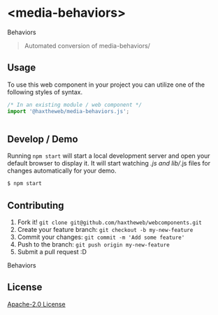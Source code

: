 # &lt;media-behaviors&gt;

Behaviors
> Automated conversion of media-behaviors/

## Usage
To use this web component in your project you can utilize one of the following styles of syntax.

```js
/* In an existing module / web component */
import '@haxtheweb/media-behaviors.js';



```

## Develop / Demo
Running `npm start` will start a local development server and open your default browser to display it. It will start watching *.js and lib/*.js files for changes automatically for your demo.
```bash
$ npm start
```


## Contributing

1. Fork it! `git clone git@github.com/haxtheweb/webcomponents.git`
2. Create your feature branch: `git checkout -b my-new-feature`
3. Commit your changes: `git commit -m 'Add some feature'`
4. Push to the branch: `git push origin my-new-feature`
5. Submit a pull request :D

Behaviors

## License
[Apache-2.0 License](http://opensource.org/licenses/Apache-2.0)